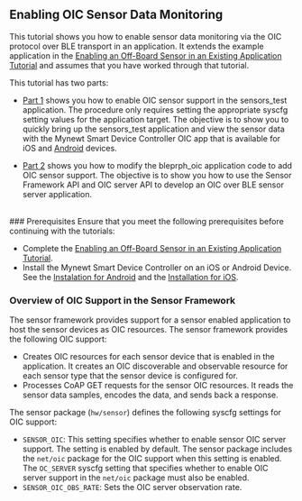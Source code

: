## Enabling OIC Sensor Data Monitoring

This tutorial shows you how to enable sensor data monitoring via the OIC protocol over BLE transport in an application.  It extends the example application in the [Enabling an Off-Board Sensor in an Existing Application Tutorial](/os/tutorials/sensors/sensor_nrf52_bno055.md) and assumes that you have worked through that tutorial. 

This tutorial has two parts:

* [Part 1](/os/tutorials/sensors/sensor_nrf52_bno055_oic.md) shows you how to enable OIC sensor support in the sensors_test application. The procedure only requires setting the appropriate syscfg setting values for the application target. The objective is to show you to quickly bring up the sensors_test application and view the sensor data with the Mynewt Smart Device Controller OIC app that is available for iOS and [Android](https://github.com/runtimeco/android_sensor) devices.

* [Part 2](/os/tutorials/sensors/sensor_bleprph_oic.md) shows you how to modify the bleprph_oic application code to add OIC sensor support. The objective is to show you how to use the Sensor Framework API and OIC server API to develop an OIC over BLE sensor server application.
<br>
### Prerequisites 
Ensure that you meet the following prerequisites before continuing with the tutorials:

* Complete the [Enabling an Off-Board Sensor in an Existing Application Tutorial](/os/tutorials/sensors/sensor_nrf52_bno055.md).
* Install the Mynewt Smart Device Controller on an iOS or Android Device. See the [Instalation for Android](https://github.com/runtimeco/android_sensor) and the [Installation for iOS](...).

### Overview of OIC Support in the Sensor Framework

The sensor framework  provides support for a sensor enabled application to host the sensor devices as OIC resources.  The sensor framework provides the following OIC support:

* Creates OIC resources for each sensor device that is enabled in the application. It creates an OIC discoverable and observable resource for each sensor type that the sensor device is configured for. 
* Processes CoAP GET requests for the sensor OIC resources. It reads the sensor data samples, encodes the data, and sends back a response.

The sensor package (`hw/sensor`) defines the following syscfg settings for OIC support:

* `SENSOR_OIC`: This setting specifies whether to enable sensor OIC server support. The setting is enabled by default. The sensor package includes the `net/oic` package for the OIC support when this setting is enabled. The `OC_SERVER` syscfg setting that specifies whether to enable OIC server support in the `net/oic` package must also be enabled. 
* `SENSOR_OIC_OBS_RATE`: Sets the OIC server observation rate.

